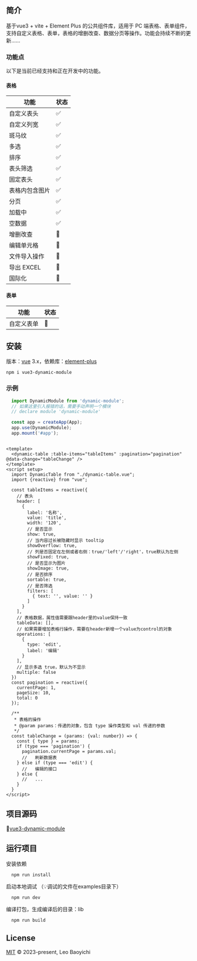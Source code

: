 ## 简介
基于vue3 + vite + Element Plus 的公共组件库，适用于 PC 端表格、表单组件，支持自定义表格、表单，表格的增删改查、数据分页等操作。功能会持续不断的更新......

### 功能点
以下是当前已经支持和正在开发中的功能。
#### 表格

| 功能       | 状态 |
|----------| ---- |
| 自定义表头    | ✅   |
| 自定义列宽    | ✅   |
| 斑马纹      | ✅   |
| 多选       | ✅   |
| 排序       | ✅   |
| 表头筛选     | ✅   |
| 固定表头     | ✅   |
| 表格内包含图片  | ✅   |
| 分页       | ✅   |
| 加载中      | ✅   |
| 空数据      | ✅   |
| 增删改查     | 🚧   |
| 编辑单元格    | 🚧   |
| 文件导入操作   | 🚧   |
| 导出 EXCEL | 🚧   |
| 国际化      | 🚧   |

#### 表单
| 功能    | 状态 |
|-------| ---- |
| 自定义表单 | 🚧   |

## 安装
版本：[vue](https://www.npmjs.com/package/vue) 3.x，依赖库：[element-plus](https://www.npmjs.com/package/element-plus)

```shell
npm i vue3-dynamic-module
```
### 示例
```javascript
  import DynamicModule from 'dynamic-module';
  // 如果这里引入报错的话，需要手动声明一个模块
  // declare module 'dynamic-module'

  const app = createApp(App);
  app.use(DynamicModule);
  app.mount('#app');
```

```vue

<template>
  <dynamic-table :table-items="tableItems" :pagination="pagination" @data-change="tableChange" />
</template>
<script setup>
  import DynamicTable from "./dynamic-table.vue";
  import {reactive} from "vue";

  const tableItems = reactive({
    // 表头
    header: [
      {
        label: '名称',
        value: 'title',
        width: '120',
        // 是否显示
        show: true,
        // 当内容过长被隐藏时显示 tooltip
        showOverflow: true,
        // 列是否固定在左侧或者右侧：true/'left'/'right'，true默认为左侧
        showFixed: true,
        // 是否显示为图片
        showImage: true,
        // 是否排序
        sortable: true,
        // 是否筛选
        filters: [
          { text: '', value: '' }
        ]
      }
    ],
    // 表格数据，属性值需要跟header里的value保持一致
    tableData: [],
    // 如果需要增加表格行操作，需要在header新增一个value为control的对象
    operations: [
      {
        type: 'edit',
        label: '编辑'
      }
    ],
    // 显示多选 true，默认为不显示
    multiple: false
  })
  const pagination = reactive({
    currentPage: 1,
    pageSize: 10,
    total: 0
  });

  /**
   * 表格的操作
   * @param params：传递的对象，包含 type 操作类型和 val 传递的参数
   */
  const tableChange = (params: {val: number}) => {
    const { type } = params;
    if (type === 'pagination') {
      pagination.currentPage = params.val;
      //   刷新数据表
    } else if (type === 'edit') {
      //   编辑的接口
    } else {
      //   ...
    }
  }
</script>
```
## 项目源码
🚀[vue3-dynamic-module](https://github.com/baoyichi/vue3-dynamic-module)

## 运行项目
安装依赖
```shell
  npm run install
```

启动本地调试
（💡调试的文件在examples目录下）
```shell
  npm run dev
```
编译打包，生成编译后的目录：lib
```shell
  npm run build
```
## License

[MIT](LICENSE) © 2023-present, Leo Baoyichi
